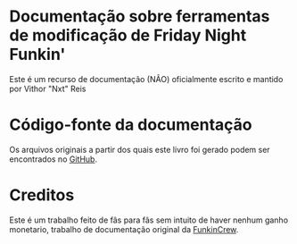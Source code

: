# Documentação sobre ferramentas de modificação de Friday Night Funkin'

Este é um recurso de documentação (NÃO) oficialmente escrito e mantido por Vithor "Nxt" Reis

# Código-fonte da documentação
Os arquivos originais a partir dos quais este livro foi gerado podem ser encontrados no [GitHub](https://github.com/FunkinCrew/funkin-modding-docs).

# Creditos

Este é um trabalho feito de fâs para fâs sem intuito de haver nenhum ganho monetario, trabalho de documentação original da [FunkinCrew](https://github.com/FunkinCrew/funkin-modding-docs).